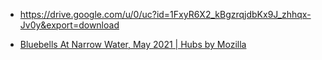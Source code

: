 - https://drive.google.com/u/0/uc?id=1FxyR6X2_kBgzrqjdbKx9J_zhhqx-Jv0y&export=download

- [Bluebells At Narrow Water, May 2021 | Hubs by Mozilla](https://hubs.mozilla.com/9Qj9w2M/bluebells-at-narrow-water-may-2021)

